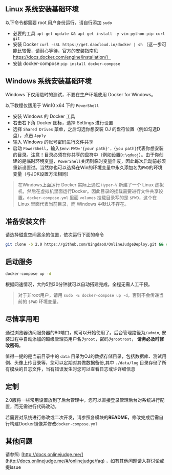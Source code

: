 ## Linux 系统安装基础环境

以下命令都需要 root 用户身份运行，请自行添加 `sudo`

- 必要的工具 `apt-get update && apt-get install -y vim python-pip curl git`
- 安装 Docker `curl -sSL https://get.daocloud.io/docker | sh` （这一步可能比较慢，请耐心等待，官方的安装指南见 https://docs.docker.com/engine/installation/）
- 安装 docker-compose `pip install docker-compose`

## Windows 系统安装基础环境

Windows 下仅用临时的测试，不要在生产环境使用 Docker for Windows。

以下教程仅适用于 Win10 x64 下的 `PowerShell`

- 安装 Windows 的 Docker 工具
- 右击右下角 Docker 图标，选择 Settings 进行设置
- 选择 `Shared Drives` 菜单，之后勾选你想安装 OJ 的盘符位置（例如勾选D盘），点击 `Apply`
- 输入 Windows 的账号密码进行文件共享
- 启动 `PowerShell`，输入`$env:PWD='{your path}'，{you path}`代表你想安装的目录。注意！目录必须在你共享的盘符中（例如设置`D:\qduoj`）。由于你创建的是临时环境变量，`PowerShell`关闭则临时变量作废，因此每次启动前必须重新设置过。当然你也可以选择在Win的环境变量中永久添加名为`PWD`的环境变量（与JDK设置方法相同）

>在Windows上面运行 Docker 实际上通过 `Hyper-V` 新建了一个 Linux 虚拟机，然后在虚拟机里面运行Docker。因此目录的挂载需要进行文件共享设置。`docker-compose.yml` 里面 `volumes` 挂载目录写的是 `$PWD`，这个在 Linux 里面代表当前目录，而 Windows 中默认不存在。

## 准备安装文件

请选择磁盘空间富余的位置，依次运行下面的命令

```bash
git clone -b 2.0 https://github.com/QingdaoU/OnlineJudgeDeploy.git && cd OnlineJudgeDeploy
```

## 启动服务

```bash
docker-compose up -d
```

根据网速情况，大约5到30分钟就可以自动搭建完成，全程无需人工干预。

> 对于非root用户，请用 `sudo -E docker-compose up -d`，否则不会传递当前的 `$PWD` 环境变量。

## 尽情享用吧

通过浏览器访问服务器的80端口，就可以开始使用了。后台管理路径为`/admin`, 安装过程中自动添加的超级管理员用户名为`root`，密码为`rootroot`， **请务必及时修改密码**。

值得一提的是当前目录中的 `data` 目录为OJ的数据存储目录，包括数据库、测试用例、头像上传目录等，您可以定期对其做数据备份,其中 `./data/log` 目录存储了所有模块的日志文件，当有错误发生时您可以查看日志或许详细信息

## 定制

2.0版将一些常用设置放到了后台管理中，您可以直接登录管理后台对系统进行配置，而无需进行代码改动。

若需要对系统进行修改或二次开发，请参照各模块的**README**，修改完成后需自行构建Docker镜像并修改`docker-compose.yml`

## 其他问题

请参照: [http://docs.onlinejudge.me/](http://docs.onlinejudge.me/#/onlinejudge/faq) ，如有其他问题请入群讨论或提issue
